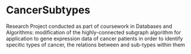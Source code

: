 # CancerSubtypes
Research Project conducted as part of coursework in Databases and Algorithms: modification of the highly-connected subgraph algorithm for application to gene expression data of cancer patients in order to identify specitic types of cancer, the relations between and sub-types within them
